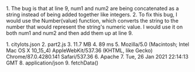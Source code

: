 1\. The bug is that at line 9, num1 and num2 are being concatenated as a string instead of being added together like integers.
2\. To fix this bug, I would use the Number(value) function, which converts the string to the number that would represent the string's numeric value. I would use it on both num1 and num2 and then add them up at line 9.


1\. citylots.json
2\. part2.js
3\. 11.7 MB
4\. 89 ms
5\. Mozilla/5.0 (Macintosh; Intel Mac OS X 10_15_4) AppleWebKit/537.36 (KHTML, like Gecko) Chrome/87.0.4280.141 Safari/537.36
6\. Apache
7\. Tue, 26 Jan 2021 22:14:13 GMT
8\. application/json
9\. fetchData()
